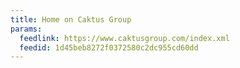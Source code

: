 ```yaml
---
title: Home on Caktus Group
params:
  feedlink: https://www.caktusgroup.com/index.xml
  feedid: 1d45beb8272f0372580c2dc955cd60dd
---
```

